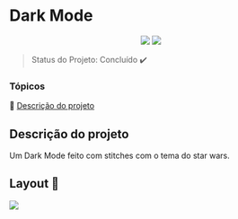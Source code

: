 <h1>Dark Mode</h1> 

<p align="center">
  <img src="https://img.shields.io/static/v1?label=react&message=framework&color=blue&style=for-the-badge&logo=REACT"/>
   <img src="http://img.shields.io/static/v1?label=STATUS&message=CONCLUIDO&color=GREEN&style=for-the-badge"/>
</p>

> Status do Projeto: Concluído :heavy_check_mark:

### Tópicos 

:small_blue_diamond: [Descrição do projeto](#descrição-do-projeto)

## Descrição do projeto 

<p align="justify">
  Um Dark Mode feito com stitches com o tema do star wars.
</p>

## Layout :dash:

<img src="https://user-images.githubusercontent.com/102324315/194600642-2016b1d9-6b3a-4c35-8bc0-1e48f31e8578.svg" />
